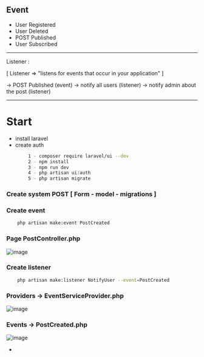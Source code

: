 
## Event 

- User Registered
- User Deleted 
- POST Published 
- User Subscribed 


--------------------------------------------------------------------------------------------

Listener :

[ 
  Listener => "listens for events that occur in your application" 
]

-> POST Published (event)
   -> notify all users (listener)
   -> notify admin about the post (listener)
   
--------------------------------------------------------------------------------------------

# Start 

 - install laravel
 - create auth 
```bash
	  	1 - composer require laravel/ui --dev
		2 - npm install
		3 - npm run dev
		4 - php artisan ui:auth
		5 - php artisan migrate
```
### Create system POST [ Form - model - migrations ] 

### Create event 
```bash
	php artisan make:event PostCreated
```
### Page PostController.php

![image](https://user-images.githubusercontent.com/94997828/193459316-fbbd59f8-0d0c-4176-8364-babbb374058b.png)

### Create listener 

```bash
	php artisan make:listener NotifyUser --event=PostCreated
```


### Providers -> EventServiceProvider.php


![image](https://user-images.githubusercontent.com/94997828/193642469-7ca89589-c8b3-4746-81af-26c5f151fba6.png)


### Events -> PostCreated.php 

![image](https://user-images.githubusercontent.com/94997828/193642804-22f5f770-5060-4010-b428-e4df8b408267.png)


- 
